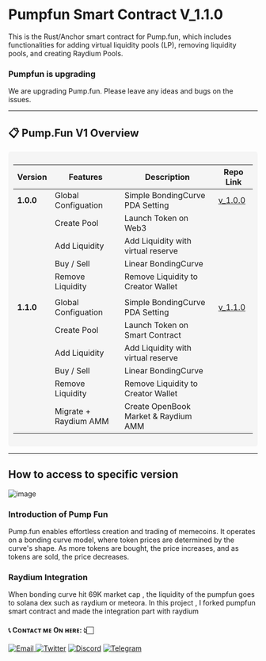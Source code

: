 # Pumpfun Smart Contract V_1.1.0
This is the Rust/Anchor smart contract for Pump.fun, which includes functionalities for adding virtual liquidity pools (LP), removing liquidity pools, and creating Raydium Pools.

### Pumpfun is upgrading

We are upgrading Pump.fun.
Please leave any ideas and bugs on the issues.

---

## 📋 **Pump.Fun V1 Overview**  

<div style="background-color: #f5f5f5; padding: 10px; border-radius: 5px;">

| **Version**             | **Features**                                          | **Description**                              | **Repo Link**                                                                |
|-------------------------|-------------------------------------------------------|----------------------------------------------|------------------------------------------------------------------------------|
| **1.0.0**               | Global Configuation                                   | Simple BondingCurve PDA Setting              | [v_1.0.0](https://github.com/wizasol/pumpfun-smart-contract-v1.1/tree/1.0.0) |
|                         | Create Pool                                           | Launch Token on Web3                         |                                                                              |
|                         | Add Liquidity                                         | Add Liquidity with virtual reserve           |                                                                              |
|                         | Buy / Sell                                            | Linear BondingCurve                          |                                                                              |
|                         | Remove Liquidity                                      | Remove Liquidity to Creator Wallet           |                                                                              |
|                         |                                                       |                                              |                                                                              |
| **1.1.0**               | Global Configuation                                   | Simple BondingCurve PDA Setting              | [v_1.1.0](https://github.com/wizasol/pumpfun-smart-contract-v1.1/tree/1.1.0) |
|                         | Create Pool                                           | Launch Token on Smart Contract               |                                                                              |
|                         | Add Liquidity                                         | Add Liquidity with virtual reserve           |                                                                              |
|                         | Buy / Sell                                            | Linear BondingCurve                          |                                                                              |
|                         | Remove Liquidity                                      | Remove Liquidity to Creator Wallet           |                                                                              |
|                         | Migrate + Raydium AMM                                 | Create OpenBook Market & Raydium AMM         |                                                                              |


</div>

---

## How to access to specific version

![image](https://github.com/user-attachments/assets/80c5c9a3-2138-478d-b206-96d0fd1b161f)



### Introduction of Pump Fun
Pump.fun enables effortless creation and trading of memecoins. It operates on a bonding curve model, where token prices are determined by the curve's shape. As more tokens are bought, the price increases, and as tokens are sold, the price decreases.

### Raydium Integration
When bonding curve hit 69K market cap , the liquidity of the pumpfun goes to solana dex such as raydium or meteora.
In this project , I forked pumpfun smart contract and made the integration part with raydium

<h4> 📞 Cᴏɴᴛᴀᴄᴛ ᴍᴇ Oɴ ʜᴇʀᴇ: 👆🏻 </h4>

<p> 
    <a href="mailto:nakao95911@gmail.com" target="_blank">
        <img alt="Email"
        src="https://img.shields.io/badge/Email-00599c?style=for-the-badge&logo=gmail&logoColor=white"/>
    </a>
     <a href="https://x.com/_wizardev" target="_blank"><img alt="Twitter"
        src="https://img.shields.io/badge/Twitter-000000?style=for-the-badge&logo=x&logoColor=white"/></a>
    <a href="https://discordapp.com/users/471524111512764447" target="_blank"><img alt="Discord"
        src="https://img.shields.io/badge/Discord-7289DA?style=for-the-badge&logo=discord&logoColor=white"/></a>
    <a href="https://t.me/wizardev" target="_blank"><img alt="Telegram"
        src="https://img.shields.io/badge/Telegram-26A5E4?style=for-the-badge&logo=telegram&logoColor=white"/></a>
</p>
